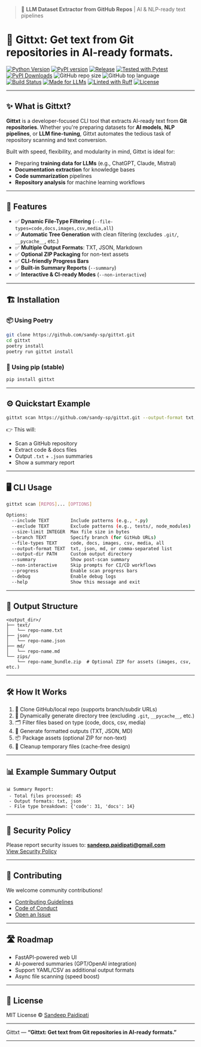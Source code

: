 > 🚀 **LLM Dataset Extractor from GitHub Repos** | AI & NLP-ready text pipelines

# 📝 Gittxt: Get text from Git repositories in AI-ready formats.

[![Python Version](https://img.shields.io/badge/python-≥3.8-blue)](pyproject.toml)
[![PyPI version](https://badge.fury.io/py/gittxt.svg)](https://pypi.org/project/gittxt/)
[![Release](https://img.shields.io/github/release/sandy-sp/gittxt.svg)](https://github.com/sandy-sp/gittxt/releases)
[![Tested with Pytest](https://img.shields.io/badge/tested%20with-pytest-9cf.svg)](https://docs.pytest.org/en/stable/)
[![PyPI Downloads](https://img.shields.io/pypi/dm/gittxt)](https://pypi.org/project/gittxt/)
![GitHub repo size](https://img.shields.io/github/repo-size/sandy-sp/gittxt)
![GitHub top language](https://img.shields.io/github/languages/top/sandy-sp/gittxt)
[![Build Status](https://github.com/sandy-sp/gittxt/actions/workflows/release.yml/badge.svg)](https://github.com/sandy-sp/gittxt/actions)
[![Made for LLMs](https://img.shields.io/badge/LLM%20ready-Yes-brightgreen)](https://github.com/sandy-sp/gittxt)
[![Linted with Ruff](https://img.shields.io/badge/linter-ruff-%23007ACC.svg)](https://github.com/charliermarsh/ruff)
[![License](https://img.shields.io/badge/license-MIT-blue.svg)](LICENSE)

---

## ✨ What is Gittxt?

**Gittxt** is a developer-focused CLI tool that extracts AI-ready text from **Git repositories**. Whether you're preparing datasets for **AI models**, **NLP pipelines**, or **LLM fine-tuning**, Gittxt automates the tedious task of repository scanning and text conversion.

Built with speed, flexibility, and modularity in mind, Gittxt is ideal for:
- Preparing **training data for LLMs** (e.g., ChatGPT, Claude, Mistral)
- **Documentation extraction** for knowledge bases
- **Code summarization** pipelines
- **Repository analysis** for machine learning workflows

---

## 🚀 Features

- ✅ **Dynamic File-Type Filtering** (`--file-types=code,docs,images,csv,media,all`)
- ✅ **Automatic Tree Generation** with clean filtering (excludes `.git/`, `__pycache__`, etc.)
- ✅ **Multiple Output Formats**: TXT, JSON, Markdown
- ✅ **Optional ZIP Packaging** for non-text assets
- ✅ **CLI-friendly Progress Bars**
- ✅ **Built-in Summary Reports** (`--summary`)
- ✅ **Interactive & CI-ready Modes** (`--non-interactive`)

---

## 🏗️ Installation

### 📦 Using Poetry
```bash
git clone https://github.com/sandy-sp/gittxt.git
cd gittxt
poetry install
poetry run gittxt install
```

### 🐍 Using pip (stable)
```bash
pip install gittxt
```

---

## ⚙️ Quickstart Example

```bash
gittxt scan https://github.com/sandy-sp/gittxt.git --output-format txt,json --file-types code,docs --summary
```

👉 This will:
- Scan a GitHub repository
- Extract code & docs files
- Output `.txt` + `.json` summaries
- Show a summary report

---

## 🖥️ CLI Usage

```bash
gittxt scan [REPOS]... [OPTIONS]

Options:
  --include TEXT        Include patterns (e.g., *.py)
  --exclude TEXT        Exclude patterns (e.g., tests/, node_modules)
  --size-limit INTEGER  Max file size in bytes
  --branch TEXT         Specify branch (for GitHub URLs)
  --file-types TEXT     code, docs, images, csv, media, all
  --output-format TEXT  txt, json, md, or comma-separated list
  --output-dir PATH     Custom output directory
  --summary             Show post-scan summary
  --non-interactive     Skip prompts for CI/CD workflows
  --progress            Enable scan progress bars
  --debug               Enable debug logs
  --help                Show this message and exit
```

---

## 📂 Output Structure

```
<output_dir>/
├── text/
│   └── repo-name.txt
├── json/
│   └── repo-name.json
├── md/
│   └── repo-name.md
└── zips/
    └── repo-name_bundle.zip  # Optional ZIP for assets (images, csv, etc.)
```

---

## 🛠 How It Works

1. 🔗 Clone GitHub/local repo (supports branch/subdir URLs)
2. 🌳 Dynamically generate directory tree (excluding `.git`, `__pycache__`, etc.)
3. 🗂️ Filter files based on type (code, docs, csv, media)
4. 📝 Generate formatted outputs (TXT, JSON, MD)
5. 📦 Package assets (optional ZIP for non-text)
6. 🧹 Cleanup temporary files (cache-free design)

---

## 📊 Example Summary Output

```
📊 Summary Report:
 - Total files processed: 45
 - Output formats: txt, json
 - File type breakdown: {'code': 31, 'docs': 14}
```

---

## 🔐 Security Policy
Please report security issues to: **sandeep.paidipati@gmail.com**  
[View Security Policy](docs/SECURITY.md)

---

## 🤝 Contributing
We welcome community contributions!  
- [Contributing Guidelines](docs/CONTRIBUTING.md)  
- [Code of Conduct](docs/CODE_OF_CONDUCT.md)  
- [Open an Issue](https://github.com/sandy-sp/gittxt/issues/new/choose)

---

## 🛣️ Roadmap
- FastAPI-powered web UI
- AI-powered summaries (GPT/OpenAI integration)
- Support YAML/CSV as additional output formats
- Async file scanning (speed boost)

---

## 📄 License
MIT License © [Sandeep Paidipati](https://github.com/sandy-sp)

---

Gittxt — **“Gittxt: Get text from Git repositories in AI-ready formats.”**

---